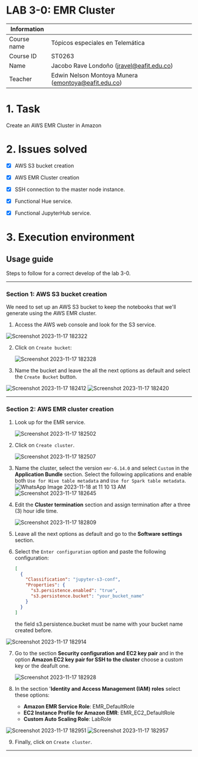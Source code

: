 # LAB 3-0: EMR Cluster

| Information |  |
| --- | --- |
| Course name | Tópicos especiales en Telemática |
| Course ID | ST0263 |
| Name | Jacobo Rave Londoño (jravel@eafit.edu.co) |
| Teacher | Edwin Nelson Montoya Munera (emontoya@eafit.edu.co) |

# 1. Task
Create an AWS EMR Cluster in Amazon

# 2. Issues solved 

- [x] AWS S3 bucket creation
- [x] AWS EMR Cluster creation
- [x] SSH connection to the master node instance.
- [x] Functional Hue service.
- [x] Functional JupyterHub service.
      

# 3. Execution environment

## Usage guide

Steps to follow for a correct develop of the lab 3-0.

---

### Section 1: AWS S3 bucket creation

We need to set up an AWS S3 bucket to keep the notebooks that we'll generate using the AWS EMR cluster.

1.  Access the AWS web console and look for the S3 service.
  
   ![Screenshot 2023-11-17 182322](https://github.com/jacevareafit/jravel-st0263/assets/68928490/dc09dd62-53ee-47b3-b5a1-15e9bc15e0d8)

    
2. Click on `Create bucket`:
   
    ![Screenshot 2023-11-17 182328](https://github.com/jacevareafit/jravel-st0263/assets/68928490/38c2757e-d3d1-42c9-931c-730fa385868a)


    
3. Name the bucket and leave the all the next options as default and select the `Create Bucket` button.

![Screenshot 2023-11-17 182412](https://github.com/jacevareafit/jravel-st0263/assets/68928490/5d9756ae-edca-4f72-9157-9668246ff36e)
![Screenshot 2023-11-17 182420](https://github.com/jacevareafit/jravel-st0263/assets/68928490/d7326f36-94d6-4d06-9fa4-9758598ea36d)
  
    
---

### Section 2: AWS EMR cluster creation

1. Look up for the EMR service.
    
   ![Screenshot 2023-11-17 182502](https://github.com/jacevareafit/jravel-st0263/assets/68928490/87c84303-e19a-4530-b546-b3b23026bd50)

    
2. Click on `Create cluster`.
    
   ![Screenshot 2023-11-17 182507](https://github.com/jacevareafit/jravel-st0263/assets/68928490/381dfc9d-3493-416d-a858-59f51265de1d)


3. Name the cluster, select the version `emr-6.14.0` and select `Custom` in the **Application Bundle** section. Select the following applications and enable both `Use for Hive table metadata` and `Use for Spark table metadata`.
    ![WhatsApp Image 2023-11-18 at 11 10 13 AM](https://github.com/jacevareafit/jravel-st0263/assets/68928490/7446808a-3bf7-4055-8ee4-41f253708f1d)
    ![Screenshot 2023-11-17 182645](https://github.com/jacevareafit/jravel-st0263/assets/68928490/2bb82438-96a2-43e9-ad50-43889e3be7b5)

    
4. Edit the **Cluster termination** section and assign termination after a three (3) hour idle time.
    
   ![Screenshot 2023-11-17 182809](https://github.com/jacevareafit/jravel-st0263/assets/68928490/95ebbf38-cc8d-4fdf-8e8b-f910a521db34)


5. Leave all the next options as default and go to the **Software settings** section.
   
6. Select the `Enter configuration` option and paste the following configuration:
    
    ```json
    [
      {
        "Classification": "jupyter-s3-conf",
        "Properties": {
          "s3.persistence.enabled": "true",
          "s3.persistence.bucket": "your_bucket_name"
        }
      }
    ]
    ```
    the field s3.persistence.bucket must be name with your bucket name created before.
   
![Screenshot 2023-11-17 182914](https://github.com/jacevareafit/jravel-st0263/assets/68928490/9e0a7322-0c24-4afc-9bf8-01dcfbfd7a9d)

7. Go to the section **Security configuration and EC2 key pair** and in the option **Amazon EC2 key pair for SSH to the cluster** choose a custom key or the deafult one.
    
   ![Screenshot 2023-11-17 182928](https://github.com/jacevareafit/jravel-st0263/assets/68928490/6f5eefda-181d-494f-b25e-6400357b3b14)


8. In the section '**Identity and Access Management (IAM) roles** select these options:

    - **Amazon EMR Service Role**: EMR_DefaultRole
    - **EC2 Instance Profile for Amazon EMR**: EMR_EC2_DefaultRole
    - **Custom Auto Scaling Role**: LabRole
      
![Screenshot 2023-11-17 182951](https://github.com/jacevareafit/jravel-st0263/assets/68928490/777f2c44-d7a8-4633-a49b-2c99dd941155)
![Screenshot 2023-11-17 182957](https://github.com/jacevareafit/jravel-st0263/assets/68928490/57aed4b5-56b9-4375-872b-a08a1140a493)

    
9. Finally, click on `Create cluster`.
    
   

---


